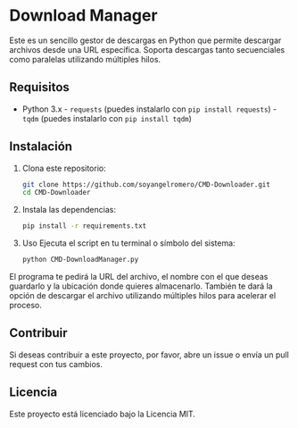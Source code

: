 # Download Manager

Este es un sencillo gestor de descargas en Python que permite descargar archivos desde una URL específica. Soporta descargas tanto secuenciales como paralelas utilizando múltiples hilos.

## Requisitos
 - Python 3.x - `requests` (puedes instalarlo con `pip install requests`) - `tqdm` (puedes instalarlo con `pip install tqdm`) 

## Instalación 
 1. Clona este repositorio: 

    ```bash
    git clone https://github.com/soyangelromero/CMD-Downloader.git 
    cd CMD-Downloader

 2. Instala las dependencias:

    ```bash
    pip install -r requirements.txt

 3. Uso
 Ejecuta el script en tu terminal o símbolo del sistema:
	 ```bash
	 python CMD-DownloadManager.py

El programa te pedirá la URL del archivo, el nombre con el que deseas guardarlo y la ubicación donde quieres almacenarlo. También te dará la opción de descargar el archivo utilizando múltiples hilos para acelerar el proceso.

## Contribuir
Si deseas contribuir a este proyecto, por favor, abre un issue o envía un pull request con tus cambios.

## Licencia
Este proyecto está licenciado bajo la Licencia MIT.
